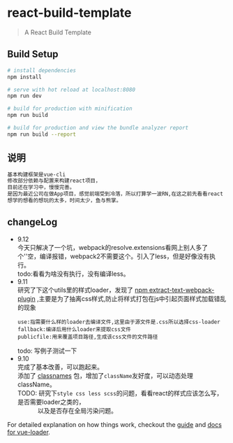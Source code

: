 # react-build-template

> A React Build Template 

## Build Setup

``` bash
# install dependencies
npm install

# serve with hot reload at localhost:8080
npm run dev

# build for production with minification
npm run build

# build for production and view the bundle analyzer report
npm run build --report
```

## 说明
```bash
基本构建框架是vue-cli
修改部分依赖与配置来构建react项目，
目前还在学习中，慢慢完善。
是因为最近公司在做App项目，感觉前端受到冷落，所以打算学一波RN,在这之前先看看react
想学的想看的想玩的太多，时间太少，鱼与熊掌。
```

## changeLog
- 9.12  
  今天只解决了一个坑，webpack的resolve.extensions看网上别人多了个''空，编译报错，webpack2不需要这个。引入了less，但是好像没有执行。  
  todo:看看为啥没有执行，没有编译less。
- 9.11  
  研究了下这个utils里的样式loader，发现了 [npm extract-text-webpack-plugin](https://www.npmjs.com/package/extract-text-webpack-plugin) ,主要是为了抽离css样式,防止将样式打包在js中引起页面样式加载错乱的现象  
  ```
  use:指需要什么样的loader去编译文件,这里由于源文件是.css所以选择css-loader  
  fallback:编译后用什么loader来提取css文件  
  publicfile:用来覆盖项目路径,生成该css文件的文件路径  
  ```
  todo: 写例子测试一下
- 9.10  
  完成了基本改善，可以跑起来。  
  添加了 [classnames](https://www.npmjs.com/package/classnames) 包，增加了`className`友好度，可以动态处理 className。  
  TODO: 研究下`style css less scss`的问题，看看react的样式应该怎么写，是否需要loader之类的，  
  　　　以及是否存在全局污染问题。

For detailed explanation on how things work, checkout the [guide](http://vuejs-templates.github.io/webpack/) and [docs for vue-loader](http://vuejs.github.io/vue-loader).
